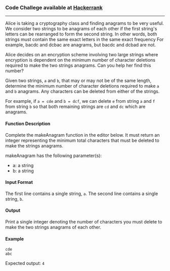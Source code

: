 ### Code Challege available at [Hackerrank](https://www.hackerrank.com/challenges/ctci-making-anagrams/problem?h_r=profile)
---
Alice is taking a cryptography class and finding anagrams to be very useful. We consider two strings to be anagrams of each other if the first string's letters can be rearranged to form the second string. In other words, both strings must contain the same exact letters in the same exact frequency For example, bacdc and dcbac are anagrams, but bacdc and dcbad are not.

Alice decides on an encryption scheme involving two large strings where encryption is dependent on the minimum number of character deletions required to make the two strings anagrams. Can you help her find this number?

Given two strings, `a` and `b`, that may or may not be of the same length, determine the minimum number of character deletions required to make `a` and `b` anagrams. Any characters can be deleted from either of the strings.

For example, if `a = cde` and `b = dcf`, we can delete `e` from string `a` and `f` from string `b` so that both remaining strings are `cd` and `dc` which are anagrams.

#### Function Description
Complete the makeAnagram function in the editor below. It must return an integer representing the minimum total characters that must be deleted to make the strings anagrams.

makeAnagram has the following parameter(s):
- a: a string
- b: a string

#### Input Format
The first line contains a single string, `a`.
The second line contains a single string, `b`.

#### Output
Print a single integer denoting the number of characters you must delete to make the two strings anagrams of each other.

#### Example
```
cde
abc
```
Expected output: `4`